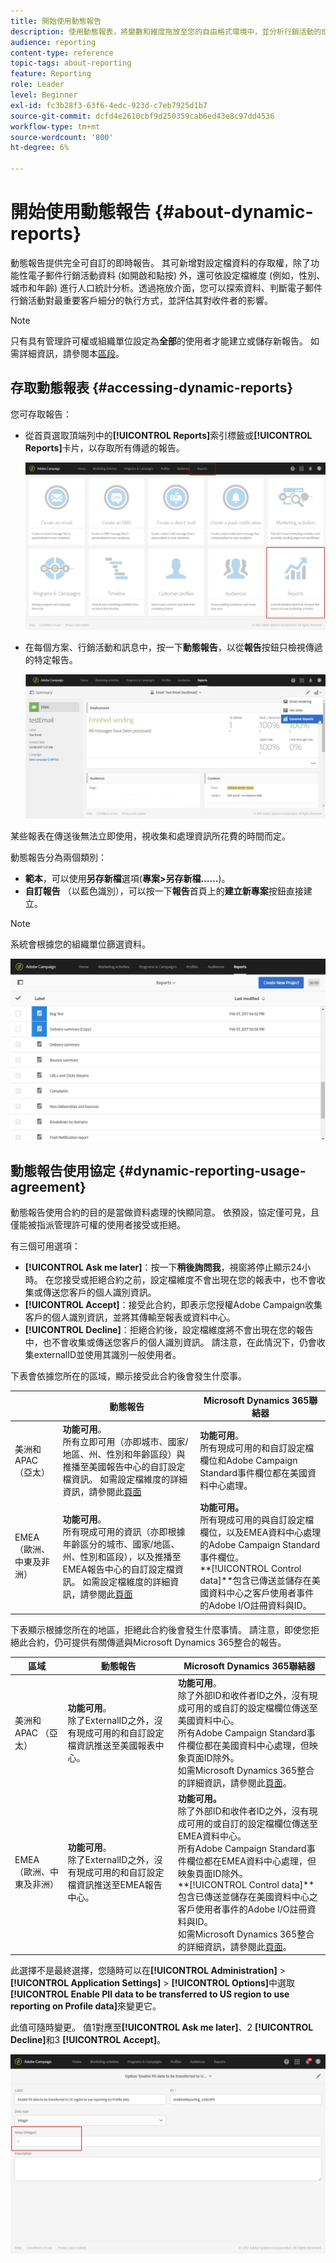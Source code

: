 ```yaml
---
title: 開始使用動態報告
description: 使用動態報表，將變數和維度拖放至您的自由格式環境中，並分析行銷活動的成功。
audience: reporting
content-type: reference
topic-tags: about-reporting
feature: Reporting
role: Leader
level: Beginner
exl-id: fc3b28f3-63f6-4edc-923d-c7eb7925d1b7
source-git-commit: dcfd4e2610cbf9d250359cab6ed43e8c97dd4536
workflow-type: tm+mt
source-wordcount: '800'
ht-degree: 6%

---
```


# 開始使用動態報告 {#about-dynamic-reports}

動態報告提供完全可自訂的即時報告。 其可新增對設定檔資料的存取權，除了功能性電子郵件行銷活動資料 (如開啟和點按) 外，還可依設定檔維度 (例如，性別、城市和年齡) 進行人口統計分析。透過拖放介面，您可以探索資料、判斷電子郵件行銷活動對最重要客戶細分的執行方式，並評估其對收件者的影響。

>[!NOTE]
>
>只有具有管理許可權或組織單位設定為&#x200B;**全部**&#x200B;的使用者才能建立或儲存新報告。 如需詳細資訊，請參閱本[區段](../../administration/using/users-management.md)。

## 存取動態報表 {#accessing-dynamic-reports}

您可存取報告：

* 從首頁選取頂端列中的&#x200B;**[!UICONTROL Reports]**&#x200B;索引標籤或&#x200B;**[!UICONTROL Reports]**&#x200B;卡片，以存取所有傳遞的報告。

  ![](assets/campaign_reports_access.png)

* 在每個方案、行銷活動和訊息中，按一下&#x200B;**動態報告**，以從&#x200B;**報告**&#x200B;按鈕只檢視傳遞的特定報告。

  ![](assets/campaign_reports_description.png)

某些報表在傳送後無法立即使用，視收集和處理資訊所花費的時間而定。

動態報告分為兩個類別：

* **範本**，可以使用&#x200B;**另存新檔**&#x200B;選項(**專案>另存新檔……**)。
* **自訂報告** （以藍色識別），可以按一下&#x200B;**報告**&#x200B;首頁上的&#x200B;**建立新專案**&#x200B;按鈕直接建立。

>[!NOTE]
>
>系統會根據您的組織單位篩選資料。

![](assets/dynamic_report_overview.png)

## 動態報告使用協定 {#dynamic-reporting-usage-agreement}

動態報告使用合約的目的是當做資料處理的快顯同意。 依預設，協定僅可見，且僅能被指派管理許可權的使用者接受或拒絕。

有三個可用選項：

* **[!UICONTROL Ask me later]**：按一下&#x200B;**稍後詢問我**，視窗將停止顯示24小時。 在您接受或拒絕合約之前，設定檔維度不會出現在您的報表中，也不會收集或傳送您客戶的個人識別資訊。
* **[!UICONTROL Accept]**：接受此合約，即表示您授權Adobe Campaign收集客戶的個人識別資訊，並將其傳輸至報表或資料中心。
* **[!UICONTROL Decline]**：拒絕合約後，設定檔維度將不會出現在您的報告中，也不會收集或傳送您客戶的個人識別資訊。 請注意，在此情況下，仍會收集externalID並使用其識別一般使用者。

下表會依據您所在的區域，顯示接受此合約後會發生什麼事。

|  | 動態報告 | Microsoft Dynamics 365聯結器 |
|---|---|---|
| 美洲和APAC （亞太） | **功能可用**。 <br>所有立即可用（亦即城市、國家/地區、州、性別和年齡區段）與推播至美國報告中心的自訂設定檔資訊。 如需設定檔維度的詳細資訊，請參閱此[頁面](../../reporting/using/list-of-components.md) | **功能可用**。 <br>所有現成可用的和自訂設定檔欄位和Adobe Campaign Standard事件欄位都在美國資料中心處理。 |
| EMEA （歐洲、中東及非洲） | **功能可用**。 <br>所有現成可用的資訊（亦即根據年齡區分的城市、國家/地區、州、性別和區段），以及推播至EMEA報告中心的自訂設定檔資訊。 如需設定檔維度的詳細資訊，請參閱此[頁面](../../reporting/using/list-of-components.md) | **功能可用。** <br>所有現成可用的與自訂設定檔欄位，以及EMEA資料中心處理的Adobe Campaign Standard事件欄位。 <br>**[!UICONTROL Control data]**包含已傳送並儲存在美國資料中心之客戶使用者事件的Adobe I/O註冊資料與ID。 |

下表顯示根據您所在的地區，拒絕此合約後會發生什麼事情。 請注意，即使您拒絕此合約，仍可提供有關傳遞與Microsoft Dynamics 365整合的報告。

| 區域 | 動態報告 | Microsoft Dynamics 365聯結器 |
|---|---|---|
| 美洲和APAC （亞太） | **功能可用**。 <br>除了ExternalID之外，沒有現成可用的和自訂設定檔資訊推送至美國報表中心。 | **功能可用**。 <br>除了外部ID和收件者ID之外，沒有現成可用的或自訂的設定檔欄位傳送至美國資料中心。 <br>所有Adobe Campaign Standard事件欄位都在美國資料中心處理，但映象頁面ID除外。 <br>如需Microsoft Dynamics 365整合的詳細資訊，請參閱此[頁面](../../integrating/using/d365-acs-get-started.md)。 |
| EMEA （歐洲、中東及非洲） | **功能可用**。 <br>除了ExternalID之外，沒有現成可用的和自訂設定檔資訊推送至EMEA報告中心。 | **功能可用。** <br>除了外部ID和收件者ID之外，沒有現成可用的或自訂的設定檔欄位傳送至EMEA資料中心。 <br>所有Adobe Campaign Standard事件欄位都在EMEA資料中心處理，但映象頁面ID除外。  <br>**[!UICONTROL Control data]**包含已傳送並儲存在美國資料中心之客戶使用者事件的Adobe I/O註冊資料與ID。<br>如需Microsoft Dynamics 365整合的詳細資訊，請參閱此[頁面](../../integrating/using/d365-acs-get-started.md)。 |

此選擇不是最終選擇，您隨時可以在&#x200B;**[!UICONTROL Administration]** > **[!UICONTROL Application Settings]** > **[!UICONTROL Options]**&#x200B;中選取&#x200B;**[!UICONTROL Enable PII data to be transferred to US region to use reporting on Profile data]**&#x200B;來變更它。

此值可隨時變更。 值1對應至&#x200B;**[!UICONTROL Ask me later]**、2 **[!UICONTROL Decline]**&#x200B;和3 **[!UICONTROL Accept]**。

![](assets/pii_window_2.png)
